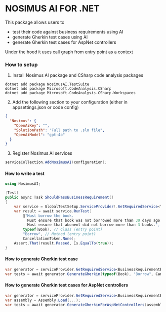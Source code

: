 # NOSIMUS AI FOR .NET

This package allows users to 
- test their code against business requirements using AI
- generate Gherkin test cases using AI
- generate Gherkin test cases for AspNet controllers

Under the hood it uses call graph from entry point as a context

### How to setup

1) Install Nosimus AI package and CSharp code analysis packages

```shell
dotnet add package NosimusAI.TestSuite
dotnet add package Microsoft.CodeAnalysis.CSharp
dotnet add package Microsoft.CodeAnalysis.CSharp.Workspaces
```

2) Add the following section to your configuration (either in appsettings.json or code config)

```json
{
  "Nosimus": {
    "OpenAiKey": "",
    "SolutionPath": "Full path to .sln file",
    "OpenAiModel": "gpt-4o"
  }
}
```
3) Register Nosimus AI services

```csharp
serviceCollection.AddNosimusAI(configuration);
```

#### How to write a test

```csharp
using NosimusAI;

[Test]
public async Task ShouldPassBusinessRequirement()
{
    var service = GlobalTestSetup.ServiceProvider!.GetRequiredService<TestRunner>();
    var result = await service.RunTest(
        @"Must borrow the book. 
          Must ensure that book was not borrowed more than 30 days ago.
          Must ensure that abonent did not borrow more than 3 books.",
        typeof(Book), // Class (entry point)
        "Borrow", // Method (entry point)
        CancellationToken.None);
    Assert.That(result.Passed, Is.EqualTo(true));
}
```

#### How to generate Gherkin test case

```csharp
var generator = serviceProvider.GetRequiredService<BusinessRequirementExtractor>();
var tests = await generator.GenerateGherkin(typeof(Book), "Borrow", CancellationToken.None);
```

#### How to generate Gherkin test cases for AspNet controllers

```csharp
var generator = serviceProvider.GetRequiredService<BusinessRequirementExtractor>();
var assembly = Assembly.Load(...);
var tests = await generator.GenerateGherkinForAspNetControllers(assembly, CancellationToken.None);
```

